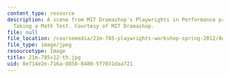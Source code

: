 ```yaml
---
content_type: resource
description: A scene from MIT Dramashop's Playwrights in Performance production of
  Taking a Math Test. Courtesy of MIT Dramashop.
file: null
file_location: /coursemedia/21m-785-playwrights-workshop-spring-2012/8e714e2e716a085884805f7031daa721_21m-785s12-th.jpg
file_type: image/jpeg
resourcetype: Image
title: 21m-785s12-th.jpg
uid: 8e714e2e-716a-0858-8480-5f7031daa721
---
```

